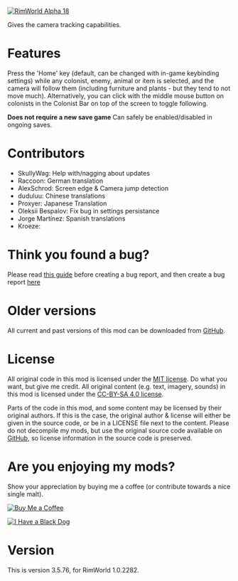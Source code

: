 [![RimWorld Alpha 18](https://img.shields.io/badge/RimWorld-Alpha%2018-brightgreen.svg)](http://rimworldgame.com/)

Gives the camera tracking capabilities. 

# Features
Press the 'Home' key (default, can be changed with in-game keybinding settings) while any colonist, enemy, animal or item is selected, and the camera will follow them (including furniture and plants - but they tend to not move much). Alternatively, you can click with the middle mouse button on colonists in the Colonist Bar on top of the screen to toggle following.

**Does not require a new save game**
Can safely be enabled/disabled in ongoing saves.

# Contributors
 - SkullyWag:	Help with/nagging about updates
 - Raccoon:	German translation
 - AlexSchrod:	Screen edge & Camera jump detection
 - duduluu:	Chinese translations
 - Proxyer:	Japanese Translation
 - Oleksii Bespalov:	Fix bug in settings persistance
 - Jorge Martínez:	Spanish translations
 - Kroeze:	

# Think you found a bug? 
Please read [this guide](http://steamcommunity.com/sharedfiles/filedetails/?id=725234314) before creating a bug report,
 and then create a bug report [here](https://github.com/FluffierThanThou/FollowMe/issues)

# Older versions
All current and past versions of this mod can be downloaded from [GitHub](https://github.com/FluffierThanThou/FollowMe/releases).

# License
All original code in this mod is licensed under the [MIT license](https://opensource.org/licenses/MIT). Do what you want, but give me credit. 
All original content (e.g. text, imagery, sounds) in this mod is licensed under the [CC-BY-SA 4.0 license](http://creativecommons.org/licenses/by-sa/4.0/).

Parts of the code in this mod, and some content may be licensed by their original authors. If this is the case, the original author & license will either be given in the source code, or be in a LICENSE file next to the content. Please do not decompile my mods, but use the original source code available on [GitHub](https://github.com/FluffierThanThou/FollowMe/), so license information in the source code is preserved.

# Are you enjoying my mods?
Show your appreciation by buying me a coffee (or contribute towards a nice single malt).

[![Buy Me a Coffee](http://i.imgur.com/EjWiUwx.gif)](https://ko-fi.com/fluffymods)

[![I Have a Black Dog](https://i.ibb.co/ss59Rwy/New-Project-2.png)](https://www.youtube.com/watch?v=XiCrniLQGYc)

# Version
This is version 3.5.76, for RimWorld 1.0.2282.
